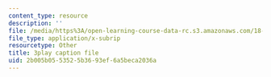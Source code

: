 ```yaml
---
content_type: resource
description: ''
file: /media/https%3A/open-learning-course-data-rc.s3.amazonaws.com/18-06sc-linear-algebra-fall-2011/2b005b0553525b3693ef6a5beca2036a_RWvi4Vx4CDc.vtt
file_type: application/x-subrip
resourcetype: Other
title: 3play caption file
uid: 2b005b05-5352-5b36-93ef-6a5beca2036a
---
```

